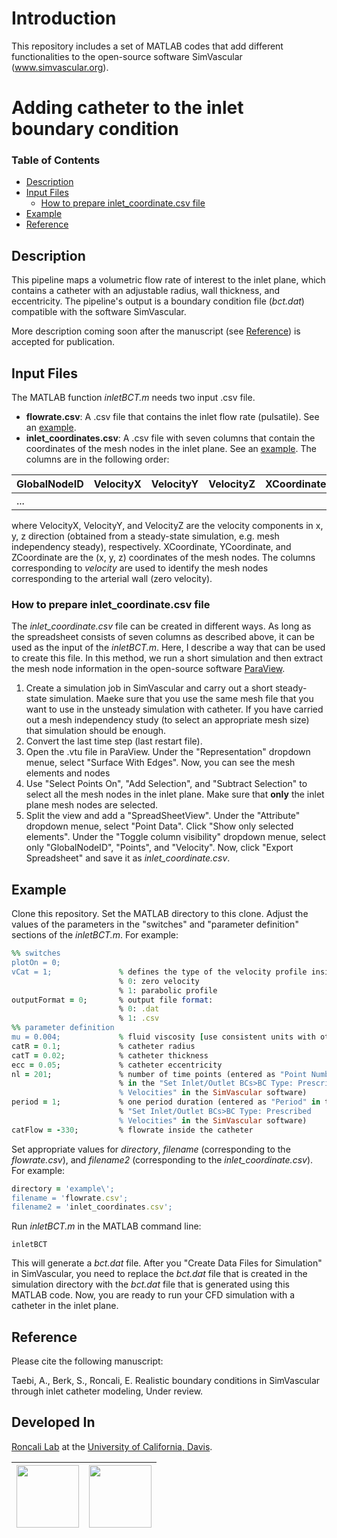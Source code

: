 # Introduction
 
This repository includes a set of MATLAB codes that add different functionalities to the open-source software SimVascular (www.simvascular.org). 

# Adding catheter to the inlet boundary condition

### Table of Contents
* [Description](#description)
* [Input Files](#input-files)
  * [How to prepare inlet_coordinate.csv file](#how-to-prepare-inlet_coordinatecsv-file)
* [Example](#example)
* [Reference](#reference)
## Description 
This pipeline maps a volumetric flow rate of interest to the inlet plane, which contains a catheter with an adjustable radius, wall thickness, and eccentricity. The pipeline's output is a boundary condition file (_bct.dat_) compatible with the software SimVascular.

More description coming soon after the manuscript (see [Reference](#reference)) is accepted for publication.

## Input Files
The MATLAB function _inletBCT.m_ needs two input .csv file.

- **flowrate.csv**: A .csv file that contains the inlet flow rate (pulsatile). See an [example](https://github.com/mirtatae/simvascularDevelopment/blob/master/example/flowrate.csv).
- **inlet_coordinates.csv**: A .csv file with seven columns that contain the coordinates of the mesh nodes in the inlet plane. See an [example](https://github.com/mirtatae/simvascularDevelopment/blob/master/example/inlet_coordinates.csv). The columns are in the following order:

| GlobalNodeID | VelocityX | VelocityY | VelocityZ | XCoordinate | YCoordinate | ZCoordinate |
| ------------ | --------- | --------- | --------- | ----------- | ----------- | ----------- |
|     ...      |           |           |           |             |             |             |

where VelocityX, VelocityY, and VelocityZ are the velocity components in x, y, z direction (obtained from a steady-state simulation, e.g. mesh independency steady), respectively. XCoordinate, YCoordinate, and ZCoordinate are the (x, y, z) coordinates of the mesh nodes. The columns corresponding to _velocity_ are used to identify the mesh nodes corresponding to the arterial wall (zero velocity).

### How to prepare inlet_coordinate.csv file

The _inlet_coordinate.csv_ file can be created in different ways. As long as the spreadsheet consists of seven columns as described above, it can be used as the input of the _inletBCT.m_. Here, I describe a way that can be used to create this file. In this method, we run a short simulation and then extract the mesh node information in the open-source software [ParaView](www.paraview.org).

1) Create a simulation job in SimVascular and carry out a short steady-state simulation. Maeke sure that you use the same mesh file that you want to use in the unsteady simulation with catheter. If you have carried out a mesh independency study (to select an appropriate mesh size) that simulation should be enough.
2) Convert the last time step (last restart file).
3) Open the .vtu file in ParaView. Under the "Representation" dropdown menue, select "Surface With Edges". Now, you can see the mesh elements and nodes
4) Use "Select Points On", "Add Selection", and "Subtract Selection" to select all the mesh nodes in the inlet plane. Make sure that **only** the inlet plane mesh nodes are selected.
5) Split the view and add a "SpreadSheetView". Under the "Attribute" dropdown menue, select "Point Data". Click "Show only selected elements". Under the "Toggle column visibility" dropdown menue, select only "GlobalNodeID", "Points", and "Velocity". Now, click "Export Spreadsheet" and save it as _inlet_coordinate.csv_.

## Example
Clone this repository. Set the MATLAB directory to this clone. Adjust the values of the parameters in the "switches" and "parameter definition" sections of the _inletBCT.m_. For example:
```ruby
%% switches
plotOn = 0;
vCat = 1;               % defines the type of the velocity profile inside the catheter:
                        % 0: zero velocity
                        % 1: parabolic profile
outputFormat = 0;       % output file format:
                        % 0: .dat
                        % 1: .csv
%% parameter definition
mu = 0.004;             % fluid viscosity [use consistent units with other parameters]
catR = 0.1;             % catheter radius
catT = 0.02;            % catheter thickness
ecc = 0.05;             % catheter eccentricity
nl = 201;               % number of time points (entered as "Point Number"
                        % in the "Set Inlet/Outlet BCs>BC Type: Prescribed 
                        % Velocities" in the SimVascular software)
period = 1;             % one period duration (entered as "Period" in the
                        % "Set Inlet/Outlet BCs>BC Type: Prescribed 
                        % Velocities" in the SimVascular software)
catFlow = -330;         % flowrate inside the catheter
```

Set appropriate values for _directory_, _filename_ (corresponding to the _flowrate.csv_), and _filename2_ (corresponding to the _inlet_coordinate.csv_). For example:
```ruby
directory = 'example\';
filename = 'flowrate.csv';
filename2 = 'inlet_coordinates.csv';
```

Run _inletBCT.m_ in the MATLAB command line:
```
inletBCT
```
This will generate a _bct.dat_ file. After you "Create Data Files for Simulation" in SimVascular, you need to replace the _bct.dat_ file that is created in the simulation directory with the _bct.dat_ file that is generated using this MATLAB code. Now, you are ready to run your CFD simulation with a catheter in the inlet plane.

## Reference
Please cite the following manuscript:

Taebi, A., Berk, S., Roncali, E. Realistic boundary conditions in SimVascular through inlet catheter modeling, Under review.

## Developed In

[Roncali Lab](https://roncalilab.engineering.ucdavis.edu/) at the [University of California, Davis](https://www.ucdavis.edu).

| <img src="https://upload.wikimedia.org/wikipedia/commons/thumb/f/f3/The_University_of_California_Davis.svg/500px-The_University_of_California_Davis.svg.png" width="100"> | <img src="https://uploads-ssl.webflow.com/5f71f6ba15ef4216be8dd209/5f7619583a504af1f2b64115_logo-p-500.png" width="100"> |
|------------|-------------|
